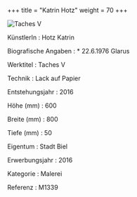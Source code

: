 +++
title = "Katrin Hotz"
weight = 70
+++

![Taches V](/images/m1339.jpg)

KünstlerIn
: Hotz Katrin

Biografische Angaben
: \* 22.6.1976 Glarus

Werktitel
: Taches V

Technik
: Lack auf Papier

Entstehungsjahr
: 2016

Höhe (mm)
: 600

Breite (mm)
: 800

Tiefe (mm)
: 50

Eigentum
: Stadt Biel

Erwerbungsjahr
: 2016

Kategorie
: Malerei

Referenz
: M1339
